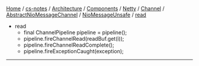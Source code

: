 [Home](https://mengxianbin.github.io) /
[cs-notes](https://mengxianbin.github.io/cs-notes/site) /
[Architecture](https://mengxianbin.github.io/cs-notes/site/Architecture) /
[Components](https://mengxianbin.github.io/cs-notes/site/Architecture/Components) /
[Netty](https://mengxianbin.github.io/cs-notes/site/Architecture/Components/Netty) /
[Channel](https://mengxianbin.github.io/cs-notes/site/Architecture/Components/Netty/Channel) /
[AbstractNioMessageChannel](https://mengxianbin.github.io/cs-notes/site/Architecture/Components/Netty/Channel/AbstractNioMessageChannel) /
[NioMessageUnsafe](https://mengxianbin.github.io/cs-notes/site/Architecture/Components/Netty/Channel/AbstractNioMessageChannel/NioMessageUnsafe) /
[read](https://mengxianbin.github.io/cs-notes/site/Architecture/Components/Netty/Channel/AbstractNioMessageChannel/NioMessageUnsafe/read)

* read
    * final ChannelPipeline pipeline = pipeline();
    * pipeline.fireChannelRead(readBuf.get(i));
    * pipeline.fireChannelReadComplete();
    * pipeline.fireExceptionCaught(exception);

---

